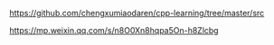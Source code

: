 https://github.com/chengxumiaodaren/cpp-learning/tree/master/src



https://mp.weixin.qq.com/s/n8O0Xn8hqpa5On-h8Zlcbg